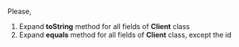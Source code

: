 Please,

1. Expand **toString** method for all fields of **Client** class
2. Expand **equals** method for all fields of **Client** class, except the id